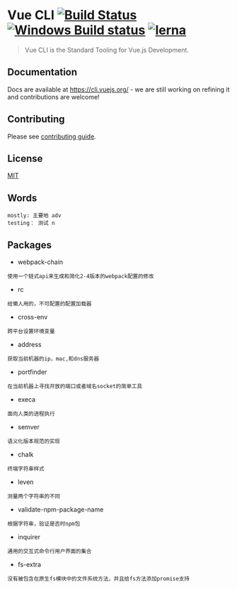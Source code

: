 # Vue CLI [![Build Status](https://circleci.com/gh/vuejs/vue-cli/tree/dev.svg?style=shield)](https://circleci.com/gh/vuejs/vue-cli/tree/dev) [![Windows Build status](https://ci.appveyor.com/api/projects/status/rkpafdpdwie9lqx0/branch/dev?svg=true)](https://ci.appveyor.com/project/yyx990803/vue-cli/branch/dev) [![lerna](https://img.shields.io/badge/maintained%20with-lerna-cc00ff.svg)](https://lerna.js.org/)


> Vue CLI is the Standard Tooling for Vue.js Development.

## Documentation

Docs are available at https://cli.vuejs.org/ - we are still working on refining it and contributions are welcome!

## Contributing

Please see [contributing guide](https://github.com/vuejs/vue-cli/blob/dev/.github/CONTRIBUTING.md).

## License

[MIT](https://github.com/vuejs/vue-cli/blob/dev/LICENSE)

## Words
```
mostly: 主要地 adv
testing： 测试 n

```

## Packages

- webpack-chain
```
使用一个链式api来生成和简化2-4版本的webpack配置的修改
```

- rc
```
给懒人用的，不可配置的配置加载器
```

- cross-env
```
跨平台设置环境变量
```

- address
```
获取当前机器的ip，mac,和dns服务器
```

- portfinder
```
在当前机器上寻找开放的端口或者域名socket的简单工具
```

- execa
```
面向人类的进程执行
```

- semver
```
语义化版本规范的实现
```

- chalk
```
终端字符串样式
```

- leven
```
测量两个字符串的不同
```
 
- validate-npm-package-name
```
根据字符串，验证是否时npm包
```

- inquirer
```
通用的交互式命令行用户界面的集合
```

- fs-extra
```
没有被包含在原生fs模块中的文件系统方法，并且给fs方法添加promise支持
```